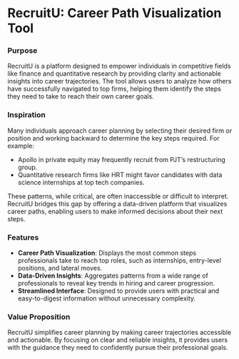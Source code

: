 # RecruitU: Career Path Visualization Tool

### Purpose

RecruitU is a platform designed to empower individuals in competitive fields like finance and quantitative research by providing clarity and actionable insights into career trajectories. The tool allows users to analyze how others have successfully navigated to top firms, helping them identify the steps they need to take to reach their own career goals.

### Inspiration

Many individuals approach career planning by selecting their desired firm or position and working backward to determine the key steps required. For example:

- Apollo in private equity may frequently recruit from PJT’s restructuring group.
- Quantitative research firms like HRT might favor candidates with data science internships at top tech companies.

These patterns, while critical, are often inaccessible or difficult to interpret. RecruitU bridges this gap by offering a data-driven platform that visualizes career paths, enabling users to make informed decisions about their next steps.

### Features

- **Career Path Visualization**: Displays the most common steps professionals take to reach top roles, such as internships, entry-level positions, and lateral moves.
- **Data-Driven Insights**: Aggregates patterns from a wide range of professionals to reveal key trends in hiring and career progression.
- **Streamlined Interface**: Designed to provide users with practical and easy-to-digest information without unnecessary complexity.

### Value Proposition

RecruitU simplifies career planning by making career trajectories accessible and actionable. By focusing on clear and reliable insights, it provides users with the guidance they need to confidently pursue their professional goals.
